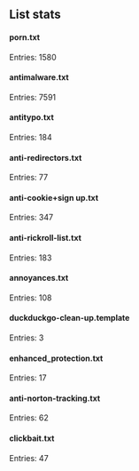 ## List stats
#### porn.txt
Entries: 1580 <br> 
#### antimalware.txt
Entries: 7591 <br> 
#### antitypo.txt
Entries: 184 <br> 
#### anti-redirectors.txt
Entries: 77 <br> 
#### anti-cookie+sign up.txt
Entries: 347 <br> 
#### anti-rickroll-list.txt
Entries: 183 <br> 
#### annoyances.txt
Entries: 108 <br> 
#### duckduckgo-clean-up.template
Entries: 3 <br> 
#### enhanced_protection.txt
Entries: 17 <br> 
#### anti-norton-tracking.txt
Entries: 62 <br> 
#### clickbait.txt
Entries: 47 <br> 
